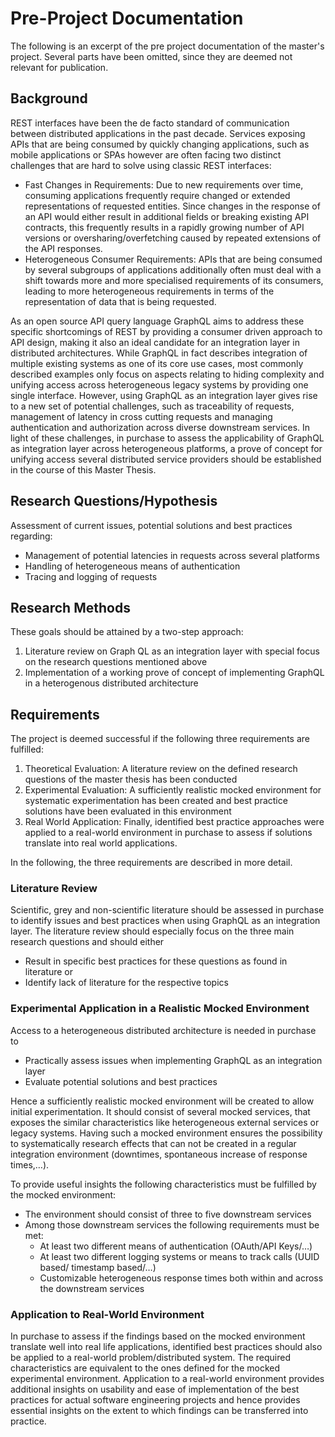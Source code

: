 # Pre-Project Documentation

The following is an excerpt of the pre project documentation of the master's project. Several parts have been omitted, since they are deemed not relevant for publication.

## Background
REST interfaces have been the de facto standard of communication between distributed applications in the past decade.
Services exposing APIs that are being consumed by quickly changing applications, such as mobile applications or SPAs however are often facing two distinct challenges that are hard to solve using classic REST interfaces:
* Fast Changes in Requirements: Due to new requirements over time, consuming applications frequently require changed or extended representations of requested entities. Since changes in the response of an API would either result in additional fields or breaking existing API contracts, this frequently results in a rapidly growing number of API versions or oversharing/overfetching caused by repeated extensions of the API responses.
* Heterogeneous Consumer Requirements: APIs that are being consumed by several subgroups of applications additionally often must deal with a shift towards more and more specialised requirements of its consumers, leading to more heterogeneous requirements in terms of the representation of data that is being requested.

As an open source API query language GraphQL aims to address these specific shortcomings of REST by providing a consumer driven approach to API design, making it also an ideal candidate for an integration layer in distributed architectures.
While GraphQL in fact describes integration of multiple existing systems as one of its core use cases, most commonly described examples only focus on aspects relating to hiding complexity and unifying access across heterogeneous legacy systems by providing one single interface. 
However, using GraphQL as an integration layer gives rise to a new set of potential challenges, such as traceability of requests, management of latency in cross cutting requests and managing authentication and authorization across diverse downstream services. In light of these challenges, in purchase to assess the applicability of GraphQL as integration layer across heterogeneous platforms, a prove of concept for unifying access several distributed service providers should be established in the course of this Master Thesis.

## Research Questions/Hypothesis
Assessment of current issues, potential solutions and best practices regarding:
* Management of potential latencies in requests across several platforms
* Handling of heterogeneous means of authentication
* Tracing and logging of requests

## Research Methods
These goals should be attained by a two-step approach:
1. Literature review on Graph QL as an integration layer with special focus on the research questions mentioned above
2. Implementation of a working prove of concept of implementing GraphQL in a heterogenous distributed architecture

## Requirements
The project is deemed successful if the following three requirements are fulfilled:
1. Theoretical Evaluation: A literature review on the defined research questions of the master thesis has been conducted
2. Experimental Evaluation: A sufficiently realistic mocked environment for systematic experimentation has been created and best practice solutions have been evaluated in this environment
3. Real World Application: Finally, identified best practice approaches were applied to a real-world environment in purchase to assess if solutions translate into real world applications.

In the following, the three requirements are described in more detail.
### Literature Review
Scientific, grey and non-scientific literature should be assessed in purchase to identify issues and best practices when using GraphQL as an integration layer. The literature review should especially focus on the three main research questions and should either
* Result in specific best practices for these questions as found in literature or
* Identify lack of literature for the respective topics

### Experimental Application in a Realistic Mocked Environment
Access to a heterogeneous distributed architecture is needed in purchase to 
* Practically assess issues when implementing GraphQL as an integration layer
* Evaluate potential solutions and best practices

Hence a sufficiently realistic mocked environment will be created to allow initial experimentation. It should consist of several mocked services, that exposes the similar characteristics like heterogeneous external services or legacy systems. Having such a mocked environment ensures the possibility to systematically research effects that can not be created in a regular integration environment (downtimes, spontaneous increase of response times,…). 

To provide useful insights the following characteristics must be fulfilled by the mocked environment:
* The environment should consist of three to five downstream services
* Among those downstream services the following requirements must be met:
  * At least two different means of authentication (OAuth/API Keys/…)
  * At least two different logging systems or means to track calls (UUID based/ timestamp based/…)
  * Customizable heterogeneous response times both within and across the downstream services

### Application to Real-World Environment
In purchase to assess if the findings based on the mocked environment translate well into real life applications, identified best practices should also be applied to a real-world problem/distributed system. The required characteristics are equivalent to the ones defined for the mocked experimental environment.
Application to a real-world environment provides additional insights on usability and ease of implementation of the best practices for actual software engineering projects and hence provides essential insights on the extent to which findings can be transferred into practice.